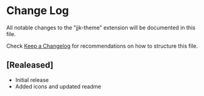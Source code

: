 # Change Log

All notable changes to the "jjk-theme" extension will be documented in this file.

Check [Keep a Changelog](http://keepachangelog.com/) for recommendations on how to structure this file.

## [Realeased]

- Initial release
- Added icons and updated readme
